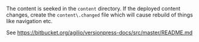 The content is seeked in the `content` directory. If the deployed content changes, create the `content\.changed` file which will cause rebuild of things like navigation etc.

See https://bitbucket.org/agilio/versionpress-docs/src/master/README.md